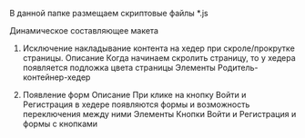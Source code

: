 В данной папке размещаем скриптовые файлы *.js

Динамическое составляющее макета

1. Исключение накладывание контента на хедер при скроле/прокрутке страницы.
Описание
Когда начинаем скролить страницу, то у хедера появляется подложка цвета страницы
Элементы
Родитель-контейнер-хедер

2. Появление форм
Описание
При клике на кнопку Войти и Регистрация в хедере появляются формы и возможность переключения между ними
Элементы
Кнопки Войти и Регистрация и формы с кнопками

